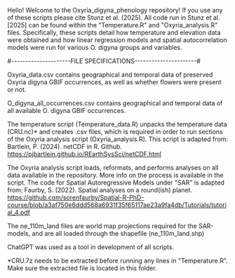 Hello!
Welcome to the Oxyria_digyna_phenology repository! If you use any of these scripts please cite Stunz et al. (2025). 
All code run in Stunz et al. [2025] can be found within the "Temperature.R" and "Oxyria_analysis.R" files. Specifically, these scripts 
detail how temperature and elevation data were obtained and how linear 
regression models and spatial autocorrelation models were run for various 
O. digyna groups and variables.

#---------------------FILE SPECIFICATIONS----------------------#

Oxyria_data.csv contains geographical and temporal data of
preserved Oxyria digyna GBIF occurrences, as well as whether
flowers were present or not.

O_digyna_all_occurrences.csv contains geographical and temporal
data of all available O. digyna GBIF occurrences.

The temperature script (Temperature_data.R) unpacks the
temperature data (CRU.nc)* and creates .csv files, which is
required in order to run sections of the Oxyria analysis script
(Oxyria_analysis.R). This script is adapted from:
Bartlein, P. (2024). netCDF in R. Github.
https://pjbartlein.github.io/REarthSysSci/netCDF.html

The Oxyria analysis script loads, reformats, and performs
analyses on all data available in the repository. More info on
the process is available in the script. The code for Spatial 
Autoregressive Models under "SAR" is adapted from:
Faurby, S. (2022). Spatial analyses on a round(ish) planet.
https://github.com/sorenfaurby/Spatial-R-PhD-course/blob/a3af750e6ddd568a6931f35f65117ae23a9fa4db/Tutorials/tutorial_4.pdf

The ne_110m_land files are world map projections required for
the SAR-models, and are all loaded through the shapefile
(ne_110m_land.shp)

ChatGPT was used as a tool in development of all scripts.

*CRU.7z needs to be extracted before running any lines in
"Temperature.R". Make sure the extracted file is located
in this folder.
